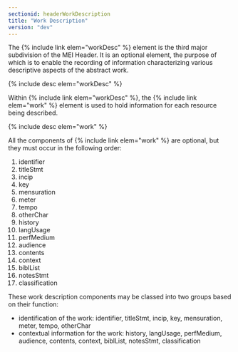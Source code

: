 ```yaml
---
sectionid: headerWorkDescription
title: "Work Description"
version: "dev"
---
```


The {% include link elem="workDesc" %} element is the third major subdivision of the MEI Header. It is an optional element, the purpose of which is to enable the recording of information characterizing various descriptive aspects of the abstract work.

{% include desc elem="workDesc" %}

Within {% include link elem="workDesc" %}, the {% include link elem="work" %} element is used to hold information for each resource being described.

{% include desc elem="work" %}

All the components of {% include link elem="work" %} are optional, but they must occur in the following order:

1. identifier
2. titleStmt
3. incip
4. key
5. mensuration
6. meter
7. tempo
8. otherChar
9. history
10. langUsage
11. perfMedium
12. audience
13. contents
14. context
15. biblList
16. notesStmt
17. classification

These work description components may be classed into two groups based on their function: 

- identification of the work: identifier, titleStmt, incip, key, mensuration, meter, tempo, otherChar
- contextual information for the work: history, langUsage, perfMedium, audience, contents, context, biblList, notesStmt, classification 
